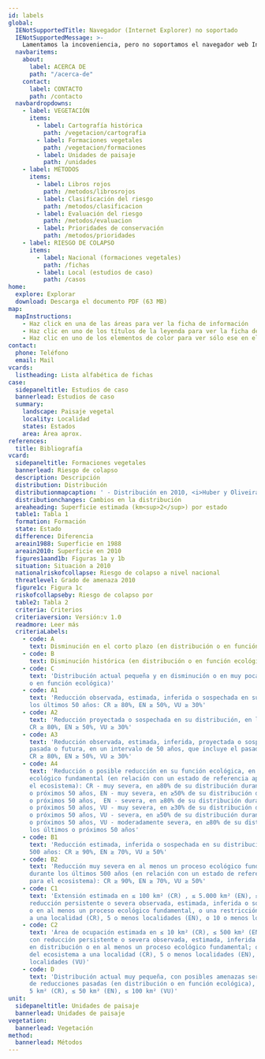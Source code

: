 ```yaml
---
id: labels
global:
  IENotSupportedTitle: Navegador (Internet Explorer) no soportado
  IENotSupportedMessage: >-
    Lamentamos la incoveniencia, pero no soportamos el navegador web Internet Explorer en esta página web. Para una mejor experiencia, recomendamos utilizar Chrome, Firefox, Safari o Edge.
  navbaritems:
    about:
      label: ACERCA DE
      path: "/acerca-de"
    contact:
      label: CONTACTO
      path: /contacto
  navbardropdowns:
    - label: VEGETACIÓN
      items:
        - label: Cartografía histórica
          path: /vegetacion/cartografia
        - label: Formaciones vegetales
          path: /vegetacion/formaciones
        - label: Unidades de paisaje
          path: /unidades
    - label: MÉTODOS
      items:
        - label: Libros rojos
          path: /metodos/librosrojos
        - label: Clasificación del riesgo
          path: /metodos/clasificacion
        - label: Evaluación del riesgo
          path: /metodos/evaluacion
        - label: Prioridades de conservación
          path: /metodos/prioridades
    - label: RIESGO DE COLAPSO
      items:
        - label: Nacional (formaciones vegetales)
          path: /fichas
        - label: Local (estudios de caso)
          path: /casos
home:
  explore: Explorar
  download: Descarga el documento PDF (63 MB)
map:
  mapInstructions:
    - Haz click en una de las áreas para ver la ficha de información
    - Haz clic en uno de los títulos de la leyenda para ver la ficha de información
    - Haz clic en uno de los elementos de color para ver sólo ese en el mapa
contact:
  phone: Teléfono
  email: Mail
vcards:
  listheading: Lista alfabética de fichas
case:
  sidepaneltitle: Estudios de caso
  bannerlead: Estudios de caso
  summary:
    landscape: Paisaje vegetal
    locality: Localidad
    states: Estados
    area: Área aprox.
references:
  title: Bibliografía
vcard:
  sidepaneltitle: Formaciones vegetales
  bannerlead: Riesgo de colapso
  description: Descripción
  distribution: Distribución
  distributionmapcaption: ' - Distribución en 2010, <i>Huber y Oliveira-Miranda (2010)</i>'
  distributionchanges: Cambios en la distribución
  areaheading: Superficie estimada (km<sup>2</sup>) por estado
  table1: Tabla 1
  formation: Formación
  state: Estado
  difference: Diferencia
  areain1988: Superficie en 1988
  areain2010: Superficie en 2010
  figures1aand1b: Figuras 1a y 1b
  situation: Situación a 2010
  nationalriskofcollapse: Riesgo de colapso a nivel nacional
  threatlevel: Grado de amenaza 2010
  figure1c: Figura 1c
  riskofcollapseby: Riesgo de colapso por
  table2: Tabla 2
  criteria: Criterios
  criteriaversion: Versión:v 1.0
  readmore: Leer más
  criteriaLabels:
    - code: A
      text: Disminución en el corto plazo (en distribución o en función ecológica)
    - code: B
      text: Disminución histórica (en distribución o en función ecológica)
    - code: C
      text: 'Distribución actual pequeña y en disminución o en muy pocas localidades (en distribución
      o en función ecológica)'
    - code: A1
      text: 'Reducción observada, estimada, inferida o sospechada en su distribución, durante
      los últimos 50 años: CR ≥ 80%, EN ≥ 50%, VU ≥ 30%'
    - code: A2
      text: 'Reducción proyectada o sospechada en su distribución, en los próximos 50 años:
      CR ≥ 80%, EN ≥ 50%, VU ≥ 30%'
    - code: A3
      text: 'Reducción observada, estimada, inferida, proyectada o sospechada en su distribución
      pasada o futura, en un intervalo de 50 años, que incluye el pasado y el futuro:
      CR ≥ 80%, EN ≥ 50%, VU ≥ 30%'
    - code: A4
      text: 'Reducción o posible reducción en su función ecológica, en al menos un proceso
      ecológico fundamental (en relación con un estado de referencia apropiado para
      el ecosistema): CR - muy severa, en ≥80% de su distribución durante los últimos
      o próximos 50 años, EN - muy severa, en ≥50% de su distribución durante los últimos
      o próximos 50 años,  EN - severa, en ≥80% de su distribución durante los últimos
      o próximos 50 años, VU - muy severa, en ≥30% de su distribución durante los últimos
      o próximos 50 años, VU - severa, en ≥50% de su distribución durante los últimos
      o próximos 50 años, VU - moderadamente severa, en ≥80% de su distribución durante
      los últimos o próximos 50 años'
    - code: B1
      text: 'Reducción estimada, inferida o sospechada en su distribución durante los últimos
      500 años: CR ≥ 90%, EN ≥ 70%, VU ≥ 50%'
    - code: B2
      text: 'Reducción muy severa en al menos un proceso ecológico fundamental de su distribución,
      durante los últimos 500 años (en relación con un estado de referencia apropiado
      para el ecosistema): CR ≥ 90%, EN ≥ 70%, VU ≥ 50%'
    - code: C1
      text: 'Extensión estimada en ≤ 100 km² (CR) , ≤ 5.000 km² (EN), ≤ 20.000 km² (VU) con
      reducción persistente o severa observada, estimada, inferida o sospechada en distribución
      o en al menos un proceso ecológico fundamental, o una restricción del ecosistema
      a una localidad (CR), 5 o menos localidades (EN), o 10 o menos localidades (VU)'
    - code: C2
      text: 'Área de ocupación estimada en ≤ 10 km² (CR), ≤ 500 km² (EN), o ≤ 2.000 km² (VU)
      con reducción persistente o severa observada, estimada, inferida o sospechada
      en distribución o en al menos un proceso ecológico fundamental; o una restricción
      del ecosistema a una localidad (CR), 5 o menos localidades (EN), o 10 o menos
      localidades (VU)'
    - code: D
      text: 'Distribución actual muy pequeña, con posibles amenazas serias, con o sin evidencia
      de reducciones pasadas (en distribución o en función ecológica), estimada en ≤
      5 km² (CR), ≤ 50 km² (EN), ≤ 100 km² (VU)'
unit:
  sidepaneltitle: Unidades de paisaje
  bannerlead: Unidades de paisaje
vegetation:
  bannerlead: Vegetación
method:
  bannerlead: Métodos
---
```

